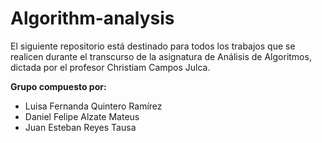 # Algorithm-analysis
El siguiente repositorio está destinado para todos los trabajos que se realicen durante el transcurso de la asignatura de Análisis de Algoritmos, dictada por el profesor Christiam Campos Julca.  

**Grupo compuesto por:**
- Luisa Fernanda Quintero Ramírez
- Daniel Felipe Alzate Mateus
- Juan Esteban Reyes Tausa

